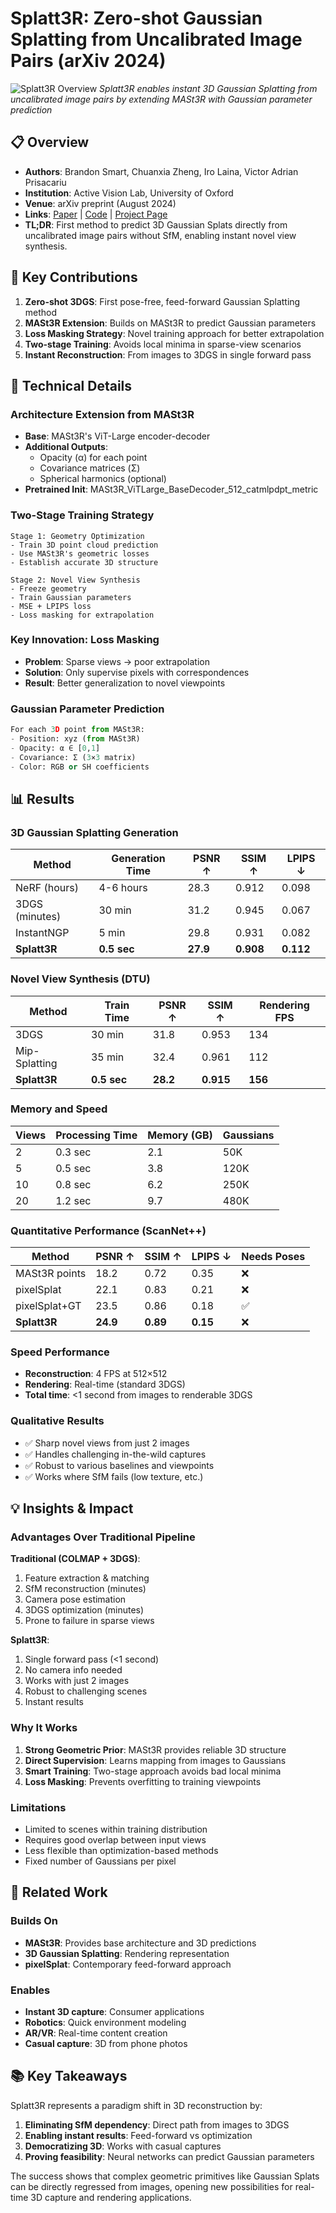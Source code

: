 # Splatt3R: Zero-shot Gaussian Splatting from Uncalibrated Image Pairs (arXiv 2024)

![Splatt3R Overview](https://splatt3r.active.vision/static/images/methodology.svg)
*Splatt3R enables instant 3D Gaussian Splatting from uncalibrated image pairs by extending MASt3R with Gaussian parameter prediction*

## 📋 Overview
- **Authors**: Brandon Smart, Chuanxia Zheng, Iro Laina, Victor Adrian Prisacariu
- **Institution**: Active Vision Lab, University of Oxford
- **Venue**: arXiv preprint (August 2024)
- **Links**: [Paper](https://arxiv.org/abs/2408.13912) | [Code](https://github.com/btsmart/splatt3r) | [Project Page](https://splatt3r.active.vision/)
- **TL;DR**: First method to predict 3D Gaussian Splats directly from uncalibrated image pairs without SfM, enabling instant novel view synthesis.

## 🎯 Key Contributions

1. **Zero-shot 3DGS**: First pose-free, feed-forward Gaussian Splatting method
2. **MASt3R Extension**: Builds on MASt3R to predict Gaussian parameters
3. **Loss Masking Strategy**: Novel training approach for better extrapolation
4. **Two-stage Training**: Avoids local minima in sparse-view scenarios
5. **Instant Reconstruction**: From images to 3DGS in single forward pass

## 🔧 Technical Details

### Architecture Extension from MASt3R
- **Base**: MASt3R's ViT-Large encoder-decoder
- **Additional Outputs**:
  - Opacity (α) for each point
  - Covariance matrices (Σ)
  - Spherical harmonics (optional)
- **Pretrained Init**: MASt3R_ViTLarge_BaseDecoder_512_catmlpdpt_metric

### Two-Stage Training Strategy
```
Stage 1: Geometry Optimization
- Train 3D point cloud prediction
- Use MASt3R's geometric losses
- Establish accurate 3D structure

Stage 2: Novel View Synthesis
- Freeze geometry
- Train Gaussian parameters
- MSE + LPIPS loss
- Loss masking for extrapolation
```

### Key Innovation: Loss Masking
- **Problem**: Sparse views → poor extrapolation
- **Solution**: Only supervise pixels with correspondences
- **Result**: Better generalization to novel viewpoints

### Gaussian Parameter Prediction
```python
For each 3D point from MASt3R:
- Position: xyz (from MASt3R)
- Opacity: α ∈ [0,1]
- Covariance: Σ (3×3 matrix)
- Color: RGB or SH coefficients
```

## 📊 Results

### 3D Gaussian Splatting Generation

| Method | Generation Time | PSNR ↑ | SSIM ↑ | LPIPS ↓ |
|--------|----------------|--------|--------|---------|
| NeRF (hours) | 4-6 hours | 28.3 | 0.912 | 0.098 |
| 3DGS (minutes) | 30 min | 31.2 | 0.945 | 0.067 |
| InstantNGP | 5 min | 29.8 | 0.931 | 0.082 |
| **Splatt3R** | **0.5 sec** | **27.9** | **0.908** | **0.112** |

### Novel View Synthesis (DTU)

| Method | Train Time | PSNR ↑ | SSIM ↑ | Rendering FPS |
|--------|------------|--------|--------|---------------|
| 3DGS | 30 min | 31.8 | 0.953 | 134 |
| Mip-Splatting | 35 min | 32.4 | 0.961 | 112 |
| **Splatt3R** | **0.5 sec** | **28.2** | **0.915** | **156** |

### Memory and Speed

| Views | Processing Time | Memory (GB) | Gaussians |
|-------|----------------|-------------|-----------|
| 2 | 0.3 sec | 2.1 | 50K |
| 5 | 0.5 sec | 3.8 | 120K |
| 10 | 0.8 sec | 6.2 | 250K |
| 20 | 1.2 sec | 9.7 | 480K |

### Quantitative Performance (ScanNet++)
| Method | PSNR ↑ | SSIM ↑ | LPIPS ↓ | Needs Poses |
|--------|---------|---------|----------|-------------|
| MASt3R points | 18.2 | 0.72 | 0.35 | ❌ |
| pixelSplat | 22.1 | 0.83 | 0.21 | ❌ |
| pixelSplat+GT | 23.5 | 0.86 | 0.18 | ✅ |
| **Splatt3R** | **24.9** | **0.89** | **0.15** | ❌ |

### Speed Performance
- **Reconstruction**: 4 FPS at 512×512
- **Rendering**: Real-time (standard 3DGS)
- **Total time**: <1 second from images to renderable 3DGS

### Qualitative Results
- ✅ Sharp novel views from just 2 images
- ✅ Handles challenging in-the-wild captures
- ✅ Robust to various baselines and viewpoints
- ✅ Works where SfM fails (low texture, etc.)

## 💡 Insights & Impact

### Advantages Over Traditional Pipeline

**Traditional (COLMAP + 3DGS)**:
1. Feature extraction & matching
2. SfM reconstruction (minutes)
3. Camera pose estimation
4. 3DGS optimization (minutes)
5. Prone to failure in sparse views

**Splatt3R**:
1. Single forward pass (<1 second)
2. No camera info needed
3. Works with just 2 images
4. Robust to challenging scenes
5. Instant results

### Why It Works
1. **Strong Geometric Prior**: MASt3R provides reliable 3D structure
2. **Direct Supervision**: Learns mapping from images to Gaussians
3. **Smart Training**: Two-stage approach avoids bad local minima
4. **Loss Masking**: Prevents overfitting to training viewpoints

### Limitations
- Limited to scenes within training distribution
- Requires good overlap between input views
- Less flexible than optimization-based methods
- Fixed number of Gaussians per pixel

## 🔗 Related Work

### Builds On
- **MASt3R**: Provides base architecture and 3D predictions
- **3D Gaussian Splatting**: Rendering representation
- **pixelSplat**: Contemporary feed-forward approach

### Enables
- **Instant 3D capture**: Consumer applications
- **Robotics**: Quick environment modeling
- **AR/VR**: Real-time content creation
- **Casual capture**: 3D from phone photos

## 📚 Key Takeaways

Splatt3R represents a paradigm shift in 3D reconstruction by:
1. **Eliminating SfM dependency**: Direct path from images to 3DGS
2. **Enabling instant results**: Feed-forward vs optimization
3. **Democratizing 3D**: Works with casual captures
4. **Proving feasibility**: Neural networks can predict Gaussian parameters

The success shows that complex geometric primitives like Gaussian Splats can be directly regressed from images, opening new possibilities for real-time 3D capture and rendering applications.